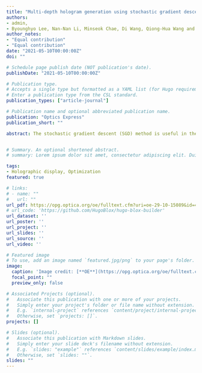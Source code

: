 ```yaml
---
title: "Multi-depth hologram generation using stochastic gradient descent algorithm with complex loss function"
authors:
- admin, 
- Byounghyo Lee, Nan-Nan Li, Minseok Chae, Di Wang, Qiong-Hua Wang and Byoungho Lee 
author_notes:
- "Equal contribution"
- "Equal contribution"
date: "2021-05-10T00:00:00Z"
doi: ""

# Schedule page publish date (NOT publication's date).
publishDate: "2021-05-10T00:00:00Z"

# Publication type.
# Accepts a single type but formatted as a YAML list (for Hugo requirements).
# Enter a publication type from the CSL standard.
publication_types: ["article-journal"]

# Publication name and optional abbreviated publication name.
publication: "Optics Express"
publication_short: ""

abstract: The stochastic gradient descent (SGD) method is useful in the phase-only hologram optimization process and can achieve a high-quality holographic display. However, for the current SGD solution in multi-depth hologram generation, the optimization time increases dramatically as the number of depth layers of object increases, leading to the SGD method nearly impractical in hologram generation of the complicated three-dimensional object. In this paper, the proposed method uses a complex loss function instead of an amplitude-only loss function in the SGD optimization process. This substitution ensures that the total loss function can be obtained through only one calculation, and the optimization time can be reduced hugely. Moreover, since both the amplitude and phase parts of the object are optimized, the proposed method can obtain a relatively accurate complex amplitude distribution. The defocus blur effect is therefore matched with the result from the complex amplitude reconstruction. Numerical simulations and optical experiments have validated the effectiveness of the proposed method.


# Summary. An optional shortened abstract.
# summary: Lorem ipsum dolor sit amet, consectetur adipiscing elit. Duis posuere tellus ac convallis placerat. Proin tincidunt magna sed ex sollicitudin condimentum.

tags:
- Holographic display, Optimization
featured: true

# links:
# - name: ""
#   url: ""
url_pdf: https://opg.optica.org/oe/fulltext.cfm?uri=oe-29-10-15089&id=450644
# url_code: 'https://github.com/HugoBlox/hugo-blox-builder'
url_dataset: ''
url_poster: ''
url_project: ''
url_slides: ''
url_source: ''
url_video: ''

# Featured image
# To use, add an image named `featured.jpg/png` to your page's folder. 
image:
  caption: 'Image credit: [**OE**](https://opg.optica.org/oe/fulltext.cfm?uri=oe-29-10-15089&id=450644)'
  focal_point: ""
  preview_only: false

# Associated Projects (optional).
#   Associate this publication with one or more of your projects.
#   Simply enter your project's folder or file name without extension.
#   E.g. `internal-project` references `content/project/internal-project/index.md`.
#   Otherwise, set `projects: []`.
projects: []

# Slides (optional).
#   Associate this publication with Markdown slides.
#   Simply enter your slide deck's filename without extension.
#   E.g. `slides: "example"` references `content/slides/example/index.md`.
#   Otherwise, set `slides: ""`.
slides: ""
---
```


<!-- {{% callout note %}}
Click the *Cite* button above to demo the feature to enable visitors to import publication metadata into their reference management software.
{{% /callout %}}

{{% callout note %}}
Create your slides in Markdown - click the *Slides* button to check out the example.
{{% /callout %}}

Add the publication's **full text** or **supplementary notes** here. You can use rich formatting such as including [code, math, and images](https://docs.hugoblox.com/content/writing-markdown-latex/). -->
